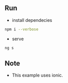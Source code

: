 ## Run

* install dependecies
```bash
npm i --verbose
```

* serve 
```bash
ng s
```


## Note

* This example uses ionic.

